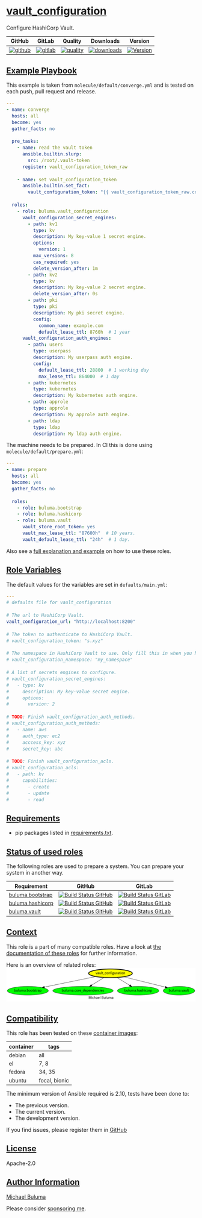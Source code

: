 # [vault_configuration](#vault_configuration)

Configure HashiCorp Vault.

|GitHub|GitLab|Quality|Downloads|Version|
|------|------|-------|---------|-------|
|[![github](https://github.com/buluma/ansible-role-vault_configuration/workflows/Ansible%20Molecule/badge.svg)](https://github.com/buluma/ansible-role-vault_configuration/actions)|[![gitlab](https://gitlab.com/buluma/ansible-role-vault_configuration/badges/master/pipeline.svg)](https://gitlab.com/buluma/ansible-role-vault_configuration)|[![quality](https://img.shields.io/ansible/quality/)](https://galaxy.ansible.com/buluma/vault_configuration)|[![downloads](https://img.shields.io/ansible/role/d/)](https://galaxy.ansible.com/buluma/vault_configuration)|[![Version](https://img.shields.io/github/release/buluma/ansible-role-vault_configuration.svg)](https://github.com/buluma/ansible-role-vault_configuration/releases/)|

## [Example Playbook](#example-playbook)

This example is taken from `molecule/default/converge.yml` and is tested on each push, pull request and release.
```yaml
---
- name: converge
  hosts: all
  become: yes
  gather_facts: no

  pre_tasks:
    - name: read the vault token
      ansible.builtin.slurp:
        src: /root/.vault-token
      register: vault_configuration_token_raw

    - name: set vault_configuration_token
      ansible.builtin.set_fact:
        vault_configuration_token: "{{ vault_configuration_token_raw.content | b64decode }}"

  roles:
    - role: buluma.vault_configuration
      vault_configuration_secret_engines:
        - path: kv1
          type: kv
          description: My key-value 1 secret engine.
          options:
            version: 1
          max_versions: 8
          cas_required: yes
          delete_version_after: 1m
        - path: kv2
          type: kv
          description: My key-value 2 secret engine.
          delete_version_after: 0s
        - path: pki
          type: pki
          description: My pki secret engine.
          config:
            common_name: example.com
            default_lease_ttl: 8760h  # 1 year
      vault_configuration_auth_engines:
        - path: users
          type: userpass
          description: My userpass auth engine.
          config:
            default_lease_ttl: 28800  # 1 working day
            max_lease_ttl: 864000  # 1 day
        - path: kubernetes
          type: kubernetes
          description: My kubernetes auth engine.
        - path: approle
          type: approle
          description: My approle auth engine.
        - path: ldap
          type: ldap
          description: My ldap auth engine.
```

The machine needs to be prepared. In CI this is done using `molecule/default/prepare.yml`:
```yaml
---
- name: prepare
  hosts: all
  become: yes
  gather_facts: no

  roles:
    - role: buluma.bootstrap
    - role: buluma.hashicorp
    - role: buluma.vault
      vault_store_root_token: yes
      vault_max_lease_ttl: "87600h"  # 10 years.
      vault_default_lease_ttl: "24h"  # 1 day.
```

Also see a [full explanation and example](https://buluma.nl/how-to-use-these-roles.html) on how to use these roles.

## [Role Variables](#role-variables)

The default values for the variables are set in `defaults/main.yml`:
```yaml
---
# defaults file for vault_configuration

# The url to HashiCorp Vault.
vault_configuration_url: "http://localhost:8200"

# The token to authenticate to HashiCorp Vault.
# vault_configuration_token: "s.xyz"

# The namespace in HashiCorp Vault to use. Only fill this in when you have an Enterprise installation of HashiCorp Vault.
# vault_configuration_namespace: "my_namespace"

# A list of secrets engines to configure.
# vault_configuration_secret_engines:
#   - type: kv
#     description: My key-value secret engine.
#     options:
#       version: 2

# TODO: Finish vault_configuration_auth_methods.
# vault_configuration_auth_methods:
#   - name: aws
#     auth_type: ec2
#     acccess_key: xyz
#     secret_key: abc

# TODO: Finish vault_configuration_acls.
# vault_configuration_acls:
#   - path: kv
#     capabilities:
#       - create
#       - update
#       - read
```

## [Requirements](#requirements)

- pip packages listed in [requirements.txt](https://github.com/buluma/ansible-role-vault_configuration/blob/master/requirements.txt).

## [Status of used roles](#status-of-requirements)

The following roles are used to prepare a system. You can prepare your system in another way.

| Requirement | GitHub | GitLab |
|-------------|--------|--------|
|[buluma.bootstrap](https://galaxy.ansible.com/buluma/bootstrap)|[![Build Status GitHub](https://github.com/buluma/ansible-role-bootstrap/workflows/Ansible%20Molecule/badge.svg)](https://github.com/buluma/ansible-role-bootstrap/actions)|[![Build Status GitLab ](https://gitlab.com/buluma/ansible-role-bootstrap/badges/master/pipeline.svg)](https://gitlab.com/buluma/ansible-role-bootstrap)|
|[buluma.hashicorp](https://galaxy.ansible.com/buluma/hashicorp)|[![Build Status GitHub](https://github.com/buluma/ansible-role-hashicorp/workflows/Ansible%20Molecule/badge.svg)](https://github.com/buluma/ansible-role-hashicorp/actions)|[![Build Status GitLab ](https://gitlab.com/buluma/ansible-role-hashicorp/badges/master/pipeline.svg)](https://gitlab.com/buluma/ansible-role-hashicorp)|
|[buluma.vault](https://galaxy.ansible.com/buluma/vault)|[![Build Status GitHub](https://github.com/buluma/ansible-role-vault/workflows/Ansible%20Molecule/badge.svg)](https://github.com/buluma/ansible-role-vault/actions)|[![Build Status GitLab ](https://gitlab.com/buluma/ansible-role-vault/badges/master/pipeline.svg)](https://gitlab.com/buluma/ansible-role-vault)|

## [Context](#context)

This role is a part of many compatible roles. Have a look at [the documentation of these roles](https://buluma.nl/) for further information.

Here is an overview of related roles:
![dependencies](https://raw.githubusercontent.com/buluma/ansible-role-vault_configuration/png/requirements.png "Dependencies")

## [Compatibility](#compatibility)

This role has been tested on these [container images](https://hub.docker.com/u/buluma):

|container|tags|
|---------|----|
|debian|all|
|el|7, 8|
|fedora|34, 35|
|ubuntu|focal, bionic|

The minimum version of Ansible required is 2.10, tests have been done to:

- The previous version.
- The current version.
- The development version.



If you find issues, please register them in [GitHub](https://github.com/buluma/ansible-role-vault_configuration/issues)

## [License](#license)

Apache-2.0

## [Author Information](#author-information)

[Michael Buluma](https://buluma.nl/)

Please consider [sponsoring me](https://github.com/sponsors/buluma).
